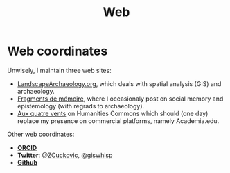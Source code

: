 ﻿---
title: Web
bg: blue
color: white 
icon: img/ico-world.png
---
# Web coordinates

Unwisely, I maintain three web sites:
- [LandscapeArchaeology.org](https://landscapearchaeology.org), which deals with spatial analysis (GIS) and archaeology.
- [Fragments de mémoire](https://fragments.hypotheses.org), where I occasionaly post on social memory and epistemology (with regrads to archaeology).
- [Aux quatre vents](https://zoran.hcommons.org) on Humanities Commons which should (one day) replace my presence on commercial platforms, namely Academia.edu.


Other web coordinates:
- [**ORCID**](https://orcid.org/0000-0001-7626-4086) 
- **Twitter**: [@ZCuckovic](https://twitter.com/ZCuckovic), [@giswhisp](https://twitter.com/giswhisp)
- [**Github**](https://github.com/zoran-cuckovic)

              

